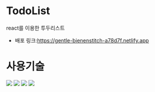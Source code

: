 # TodoList
react를 이용한 투두리스트 
 - 배포 링크:https://gentle-bienenstitch-a78d7f.netlify.app

# 사용기술
<img src="https://img.shields.io/badge/React-61DAFB?style=for-the-badge&logo=React&logoColor=white"> <img src="https://img.shields.io/badge/Javascript-F7DF1E?style=for-the-badge&logo=Javascript&logoColor=white"> <img src="https://img.shields.io/badge/Html5-E34F26?style=for-the-badge&logo=Html5&logoColor=white"> <img src="https://img.shields.io/badge/Cssmodules-000000?style=for-the-badge&logo=Cssmodules&logoColor=white">

